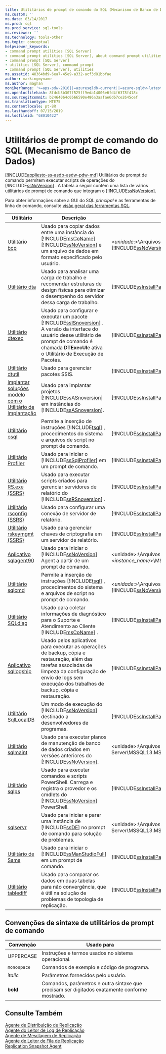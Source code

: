 ```yaml
---
title: Utilitários de prompt de comando do SQL (Mecanismo de Banco de Dados) | Microsoft Docs
ms.custom: ''
ms.date: 03/14/2017
ms.prod: sql
ms.prod_service: sql-tools
ms.reviewer: ''
ms.technology: tools-other
ms.topic: conceptual
helpviewer_keywords:
- command prompt utilities [SQL Server]
- command prompt utilities [SQL Server], about command prompt utilities
- command prompt [SQL Server]
- utilities [SQL Server], command prompt
- command prompt [SQL Server], utilities
ms.assetid: 48364bd9-6ea7-45e9-a332-acf3d81bbfae
author: markingmyname
ms.author: maghan
monikerRange: '>=aps-pdw-2016||=azuresqldb-current||=azure-sqldw-latest||>=sql-server-2016||=sqlallproducts-allversions||>=sql-server-linux-2017'
ms.openlocfilehash: 8fdcb3b307f525ff9eda14006e6fd4f6378f418c
ms.sourcegitcommit: b2464064c0566590e486a3aafae6d67ce2645cef
ms.translationtype: MTE75
ms.contentlocale: pt-BR
ms.lasthandoff: 07/15/2019
ms.locfileid: "68010422"
---
```

# <a name="sql-command-prompt-utilities-database-engine"></a>Utilitários de prompt de comando do SQL (Mecanismo de Banco de Dados)
[!INCLUDE[appliesto-ss-asdb-asdw-pdw-md](../includes/appliesto-ss-asdb-asdw-pdw-md.md)]
  Utilitários de prompt de comando permitem executar scripts de operações do [!INCLUDE[ssNoVersion](../includes/ssnoversion-md.md)] . A tabela a seguir contém uma lista de vários utilitários de prompt de comando que integram o [!INCLUDE[ssNoVersion](../includes/ssnoversion-md.md)].  

Para obter informações sobre a GUI do SQL *principal* e as ferramentas de linha de comando, consulte [visão geral das ferramentas SQL](overview-sql-tools.md).

  
|**Utilitário**|**Descrição**|**Instalado no**|  
|-----------------|---------------------|----------------------|  
|[Utilitário bcp](../tools/bcp-utility.md)|Usado para copiar dados entre uma instância do [!INCLUDE[msCoName](../includes/msconame-md.md)] [!INCLUDE[ssNoVersion](../includes/ssnoversion-md.md)] e um arquivo de dados em formato especificado pelo usuário.|\<*unidade*:>\Arquivos de Programas\\[!INCLUDE[msCoName](../includes/msconame-md.md)][!INCLUDE[ssNoVersion](../includes/ssnoversion-md.md)]\Client SDK\ODBC\110\Tools\Binn|  
|[Utilitário dta](../tools/dta/dta-utility.md)|Usado para analisar uma carga de trabalho e recomendar estruturas de design físicas para otimizar o desempenho do servidor dessa carga de trabalho.|[!INCLUDE[ssInstallPathVar](../includes/ssinstallpathvar-md.md)]Tools\Binn|  
|[Utilitário dtexec](../integration-services/packages/dtexec-utility.md)|Usado para configurar e executar um pacote [!INCLUDE[ssISnoversion](../includes/ssisnoversion-md.md)] . A versão da interface do usuário desse utilitário de prompt de comando é chamada **DTExecUI**e ativa o Utilitário de Execução de Pacotes.|[!INCLUDE[ssInstallPathVar](../includes/ssinstallpathvar-md.md)]DTS\Binn|  
|[Utilitário dtutil](../integration-services/dtutil-utility.md)|Usado para gerenciar pacotes SSIS.|[!INCLUDE[ssInstallPathVar](../includes/ssinstallpathvar-md.md)]DTS\Binn|  
|[Implantar soluções modelo com o Utilitário de Implantação](../analysis-services/multidimensional-models/deploy-model-solutions-with-the-deployment-utility.md)|Usado para implantar projetos [!INCLUDE[ssASnoversion](../includes/ssasnoversion-md.md)] em instâncias do [!INCLUDE[ssASnoversion](../includes/ssasnoversion-md.md)].|[!INCLUDE[ssInstallPathVar](../includes/ssinstallpathvar-md.md)]Tools\Binn\VShell\Common7\IDE|   
|[Utilitário osql](../tools/osql-utility.md)|Permite a inserção de instruções [!INCLUDE[tsql](../includes/tsql-md.md)] , procedimentos do sistema e arquivos de script no prompt de comando.|[!INCLUDE[ssInstallPathVar](../includes/ssinstallpathvar-md.md)]Tools\Binn|  
|[Utilitário Profiler](../tools/profiler-utility.md)|Usado para iniciar o [!INCLUDE[ssSqlProfiler](../includes/sssqlprofiler-md.md)] em um prompt de comando.|[!INCLUDE[ssInstallPathVar](../includes/ssinstallpathvar-md.md)]Tools\Binn|  
|[Utilitário RS.exe &#40;SSRS&#41;](../reporting-services/tools/rs-exe-utility-ssrs.md)|Usado para executar scripts criados para gerenciar servidores de relatório do [!INCLUDE[ssRSnoversion](../includes/ssrsnoversion-md.md)] .|[!INCLUDE[ssInstallPathVar](../includes/ssinstallpathvar-md.md)]Tools\Binn|  
|[Utilitário rsconfig &#40;SSRS&#41;](../reporting-services/tools/rsconfig-utility-ssrs.md)|Usado para configurar uma conexão de servidor de relatório.|[!INCLUDE[ssInstallPathVar](../includes/ssinstallpathvar-md.md)]Tools\Binn|  
|[Utilitário rskeymgmt &#40;SSRS&#41;](../reporting-services/tools/rskeymgmt-utility-ssrs.md)|Usado para gerenciar chaves de criptografia em um servidor de relatório.|[!INCLUDE[ssInstallPathVar](../includes/ssinstallpathvar-md.md)]Tools\Binn|  
|[Aplicativo sqlagent90](../tools/sqlagent90-application.md)|Usado para iniciar o [!INCLUDE[ssNoVersion](../includes/ssnoversion-md.md)] Agent a partir de um prompt de comando.|\<unidade>:\Arquivos de Programas\Microsoft SQL Server\\<*instance_name*>\MSSQL\Binn|  
|[Utilitário sqlcmd](../tools/sqlcmd-utility.md)|Permite a inserção de instruções [!INCLUDE[tsql](../includes/tsql-md.md)] , procedimentos do sistema e arquivos de script no prompt de comando.|\<*unidade*:>\Arquivos de Programas\\[!INCLUDE[msCoName](../includes/msconame-md.md)][!INCLUDE[ssNoVersion](../includes/ssnoversion-md.md)]\Client SDK\ODBC\110\Tools\Binn|  
|[Utilitário SQLdiag](../tools/sqldiag-utility.md)|Usado para coletar informações de diagnóstico para o Suporte e Atendimento ao Cliente [!INCLUDE[msCoName](../includes/msconame-md.md)] .|[!INCLUDE[ssInstallPathVar](../includes/ssinstallpathvar-md.md)]Tools\Binn|  
|[Aplicativo sqllogship](../tools/sqllogship-application.md)|Usado pelos aplicativos para executar as operações de backup, cópia e restauração, além das tarefas associadas de limpeza da configuração de envio de logs sem execução dos trabalhos de backup, cópia e restauração.|[!INCLUDE[ssInstallPathVar](../includes/ssinstallpathvar-md.md)]Tools\Binn|  
|[Utilitário SqlLocalDB](../tools/sqllocaldb-utility.md)|Um modo de execução do [!INCLUDE[ssNoVersion](../includes/ssnoversion-md.md)] destinado a desenvolvedores de programas.|[!INCLUDE[ssInstallPathVar](../includes/ssinstallpathvar-md.md)]Tools\Binn\|  
|[Utilitário sqlmaint](../tools/sqlmaint-utility.md)|Usado para executar planos de manutenção de banco de dados criados em versões anteriores do [!INCLUDE[ssNoVersion](../includes/ssnoversion-md.md)].|\<unidade>:\Arquivos de Programas\Microsoft SQL Server\MSSQL13.MSSQLSERVER\MSSQL\Binn|  
|[Utilitário sqlps](../tools/sqlps-utility.md)|Usado para executar comandos e scripts PowerShell. Carrega e registra o provedor e os cmdlets do [!INCLUDE[ssNoVersion](../includes/ssnoversion-md.md)] PowerShell.|[!INCLUDE[ssInstallPathVar](../includes/ssinstallpathvar-md.md)]Tools\Binn|  
|[sqlservr](../tools/sqlservr-application.md)|Usado para iniciar e parar uma instância de [!INCLUDE[ssDE](../includes/ssde-md.md)] no prompt de comando para solução de problemas.|\<unidade>:\Arquivos de Programas\Microsoft SQL Server\MSSQL13.MSSQLSERVER\MSSQL\Binn|  
|[Utilitário de Ssms](../tools/sql-server-management-studio/ssms-utility.md)|Usado para iniciar o [!INCLUDE[ssManStudioFull](../includes/ssmanstudiofull-md.md)] em um prompt de comando.|[!INCLUDE[ssInstallPathVar](../includes/ssinstallpathvar-md.md)]Tools\Binn\VSShell\Common7\IDE|  
|[Utilitário tablediff](../tools/tablediff-utility.md)|Usado para comparar os dados em duas tabelas para não convergência, que é útil na solução de problemas de topologia de replicação.|[!INCLUDE[ssInstallPathVar](../includes/ssinstallpathvar-md.md)]COM|  

## <a name="command-prompt-utilities-syntax-conventions"></a>Convenções de sintaxe de utilitários de prompt de comando  
  
|**Convenção**|**Usado para**|  
|--------------------|------------------|  
|UPPERCASE|Instruções e termos usados no sistema operacional.|  
|`monospace`|Comandos de exemplo e código de programa.|  
|*italic*|Parâmetros fornecidos pelo usuário.|  
|**bold**|Comandos, parâmetros e outra sintaxe que precisam ser digitados exatamente conforme mostrado.|  
  
## <a name="see-also"></a>Consulte Também  
 [Agente de Distribuição de Replicação](../relational-databases/replication/agents/replication-distribution-agent.md)   
 [Agente do Leitor de Log de Replicação](../relational-databases/replication/agents/replication-log-reader-agent.md)   
 [Agente de Mesclagem de Replicação](../relational-databases/replication/agents/replication-merge-agent.md)   
 [Agente de Leitor de Fila de Replicação](../relational-databases/replication/agents/replication-queue-reader-agent.md)   
 [Replication Snapshot Agent](../relational-databases/replication/agents/replication-snapshot-agent.md)  
  
  
